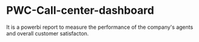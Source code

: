 # PWC-Call-center-dashboard
It is a powerbi report to measure the performance of the company's agents and overall customer satisfacton.
